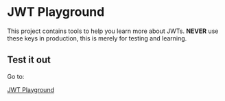 # JWT Playground

This project contains tools to help you learn more about JWTs. **NEVER** use these keys in production, this is merely for testing and learning.

## Test it out

Go to:

[JWT Playground](https://aswinrajeevofficial.github.io/jwt-playground/)